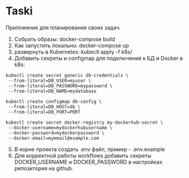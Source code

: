 # Taski

Приложение для планирования своих задач.

1. Cобрать образы: docker-compose build
2. Как запустить локально: docker-compose up
3. развернуть в Kubernetes: kubectl apply -f k8s/
4. Добавить секреты и configmap для подключения к БД и Docker в k8s:

```
kubectl create secret generic db-credentials \
 --from-literal=DB_USER=myuser \
 --from-literal=DB_PASSWORD=mypassword \
 --from-literal=DB_NAME=mydatabase
```

```
kubectl create configmap db-config \
 --from-literal=DB_HOST=db \
 --from-literal=DB_PORT=PORT
```

```
kubectl create secret docker-registry my-dockerhub-secret \
 --docker-username=mydockerhubusername \
 --docker-password=mydockerpassword \
 --docker-email=myemail@example.com
```

5.  В корне проекта создать .env файл, пример - .env.example
6.  Для корректной работы workflows добавить секреты DOCKER_USERNAME и DOCKER_PASSWORD в настройках репозитория на github.
